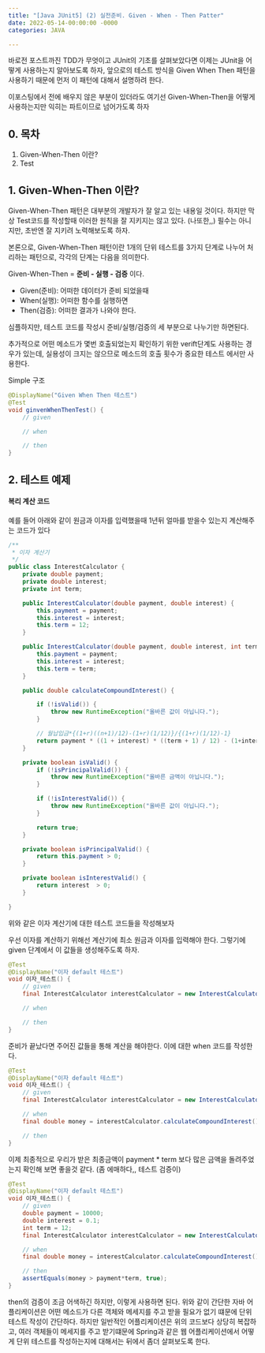 ```yaml
---
title: "[Java JUnit5] (2) 실전준비. Given - When - Then Patter"
date: 2022-05-14-00:00:00 -0000
categories: JAVA

---
```


바로전 포스트까진 TDD가 무엇이고 JUnit의 기초를 살펴보았다면 이제는 JUnit을 어떻게 사용하는지 알아보도록 하자, 앞으로의 테스트 방식을 Given When Then 패턴을 사용하기 때문에 먼저 이 패턴에 대해서 설명하려 한다. 

이포스팅에서 전에 배우지 않은 부분이 있더라도 여기선 Given-When-Then을 어떻게 사용하는지만 익히는 파트이므로 넘어가도록 하자

## 0. 목차
1. Given-When-Then 이란?
2. Test

## 1. Given-When-Then 이란?
Given-When-Then 패턴은 대부분의 개발자가 잘 알고 있는 내용일 것이다. 
하지만 막상 Test코드를 작성할때 이러한 원칙을 잘 지키지는 않고 있다. (나또한,,) 
필수는 아니지만, 초반엔 잘 지키려 노력해보도록 하자.

본론으로, Given-When-Then 패턴이란 1개의 단위 테스트를 3가지 단계로 나누어 처리하는 패턴으로, 각각의 단계는 다음을 의미한다.

Given-When-Then = __준비 - 실행 - 검증__ 이다.

- Given(준비): 어떠한 데이터가 준비 되었을때
- When(실행): 어떠한 함수를 실행하면
- Then(검증): 어떠한 결과가 나와야 한다.

심플하지만, 테스트 코드를 작성시 준비/실행/검증의 세 부분으로 나누기만 하면된다.

추가적으로 어떤 메소드가 몇번 호출되었는지 확인하기 위한 verift단계도 사용하는 경우가 있는데, 실용성이 크지는 않으므로 메소드의 호출 횟수가 중요한 테스트 에서만 사용한다.

Simple 구조
```java
@DisplayName("Given When Then 테스트")
@Test
void ginvenWhenThenTest() {
	// given

	// when

	// then
}
```

## 2. 테스트 예제

#### 복리 계산 코드 
예를 들어 아래와 같이 원금과 이자를 입력했을때 1년뒤 얼마를 받을수 있는지 계산해주는 코드가 있다

```java
/**
 * 이자 계산기
 */
public class InterestCalculator {
    private double payment;
    private double interest;
    private int term;

    public InterestCalculator(double payment, double interest) {
        this.payment = payment;
        this.interest = interest;
        this.term = 12;
    }

    public InterestCalculator(double payment, double interest, int term) {
        this.payment = payment;
        this.interest = interest;
        this.term = term;
    }

    public double calculateCompoundInterest() {

        if (!isValid()) {
            throw new RuntimeException("올바른 값이 아닙니다.");
        }

        // 월납입금*{(1+r)((n+1)/12)-(1+r)(1/12)}/{(1+r)(1/12)-1}
        return payment * ((1 + interest) * ((term + 1) / 12) - (1+interest)*(1/12)) / (1+interest)*(1/12) -1;
    }

    private boolean isValid() {
        if (!isPrincipalValid()) {
            throw new RuntimeException("올바른 금액이 아닙니다.");
        }

        if (!isInterestValid()) {
            throw new RuntimeException("올바른 값이 아닙니다.");
        }

        return true;
    }

    private boolean isPrincipalValid() {
        return this.payment > 0;
    }

    private boolean isInterestValid() {
        return interest  > 0;
    }

}
```

위와 같은 이자 계산기에 대한 테스트 코드들을 작성해보자

우선 이자를 계산하기 위해선 계산기에 최소 원금과 이자를 입력해야 한다. 그렇기에 given 단계에서 이 값들을 생성해주도록 하자.

```java
@Test
@DisplayName("이자 default 테스트")
void 이자_테스트() {
	// given
	final InterestCalculator interestCalculator = new InterestCalculator(1000, 12);

	// when

	// then
}
```

준비가 끝났다면 주어진 값들을 통해 계산을 해야한다. 이에 대한 when 코드를 작성한다.

```java
@Test
@DisplayName("이자 default 테스트")
void 이자_테스트() {
	// given
	final InterestCalculator interestCalculator = new InterestCalculator(1000, 0.1);

	// when
	final double money = interestCalculator.calculateCompoundInterest();

	// then
}
```
이제 최종적으로 우리가 받은 최종금액이 payment * term 보다 많은 금액을 돌려주었는지 확인해 보면 좋을것 같다. (좀 에매하다,, 테스트 검증이)


```java
@Test
@DisplayName("이자 default 테스트")
void 이자_테스트() {
	// given
	double payment = 10000;
	double interest = 0.1;
	int term = 12;
	final InterestCalculator interestCalculator = new InterestCalculator(payment, interest, term);

	// when
	final double money = interestCalculator.calculateCompoundInterest();

	// then
	assertEquals(money > payment*term, true);
}
```

then의 검증이 조금 어색하긴 하지만, 이렇게 사용하면 된다.
위와 같이 간단한 자바 어플리케이션은 어떤 메소드가 다른 객체와 메세지를 주고 받을 필요가 없기 떄문에 단위 테스트 작성이 간단하다. 하지만 일반적인 어플리케이션은 위의 코드보다 상당히 복잡하고, 여러 객체들이 메세지를 주고 받기떄문에 Spring과 같은 웹 어플리케이션에서 어떻게 단위 테스트를 작성하는지에 대해서는 뒤에서 좀더 살펴보도록 한다.


